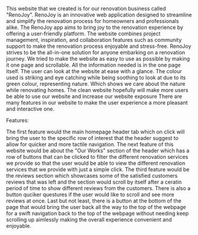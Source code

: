 This website that we created is for our renovation business called "RenoJoy". RenoJoy is an innovative web application designed to streamline and simplify the renovation process for homeowners and professionals alike.
The RenoJoy app aims to bring joy to the renovation experience by offering a user-friendly platform. The website combines project management, inspiration, and collaboration features such as community support to make the 
renovation process enjoyable and stress-free. RenoJoy strives to be the all-in-one solution for anyone embarking on a renovation journey. We tried to make the website as easy to use as possible by making it one page and 
scrollable. All the information needed is in the one page itself. The user can look at the website at ease with a glance. The colour used is striking and eye catching while being soothing to look at due to its green colour,
representing nature. Which shows we care about the nature while renovating homes. The clean website hopefully will make more users be able to use our website and increase our website exposure
There are many features in our website to make the user experience a more pleasant and interactive one. 

Features:

The first feature would the main homepage header tab which on click will bring the user to the specific row of interest that the header suggest to allow for quicker and more tactile navigation. 
The next feature of this website would be about the "Our Works" section of the header which has a row of buttons that can be clicked to filter the different renovation services we provide so that the user would be able to view the different renovation services that we provide with just a simple click.
The third feature would be the reviews section which showcases some of the satisfied customers reviews that was left and the section would scroll by itself after a ceratin period of time to show different reviews from the customers. There is also a button quciker questures if the user would like to scroll and see more reviews at once.
Last but not least, there is a button at the bottom of the page that would bring the user back all the way to the top of the webpage for a swift navigation back to the top of the webpage without needing keep scrolling up aimlessly making the overall experience convenient and enjoyable.
